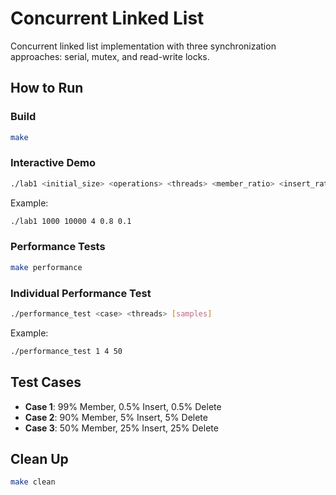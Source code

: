 # Concurrent Linked List

Concurrent linked list implementation with three synchronization approaches: serial, mutex, and read-write locks.

## How to Run

### Build
```bash
make
```

### Interactive Demo
```bash
./lab1 <initial_size> <operations> <threads> <member_ratio> <insert_ratio>
```

Example:
```bash
./lab1 1000 10000 4 0.8 0.1
```

### Performance Tests
```bash
make performance
```

### Individual Performance Test
```bash
./performance_test <case> <threads> [samples]
```

Example:
```bash
./performance_test 1 4 50
```

## Test Cases

- **Case 1**: 99% Member, 0.5% Insert, 0.5% Delete
- **Case 2**: 90% Member, 5% Insert, 5% Delete  
- **Case 3**: 50% Member, 25% Insert, 25% Delete

## Clean Up
```bash
make clean
```
